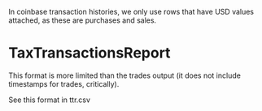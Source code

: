 In coinbase transaction histories, we only use rows that have USD values
attached, as these are purchases and sales.

# TaxTransactionsReport

This format is more limited than the trades output (it does not include timestamps for trades, critically).

See this format in ttr.csv


